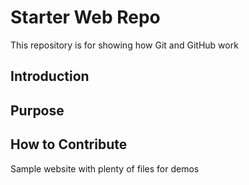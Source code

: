 # Starter Web Repo

This repository is for showing how Git and GitHub work

## Introduction


## Purpose

## How to Contribute


Sample website with plenty of files for demos
